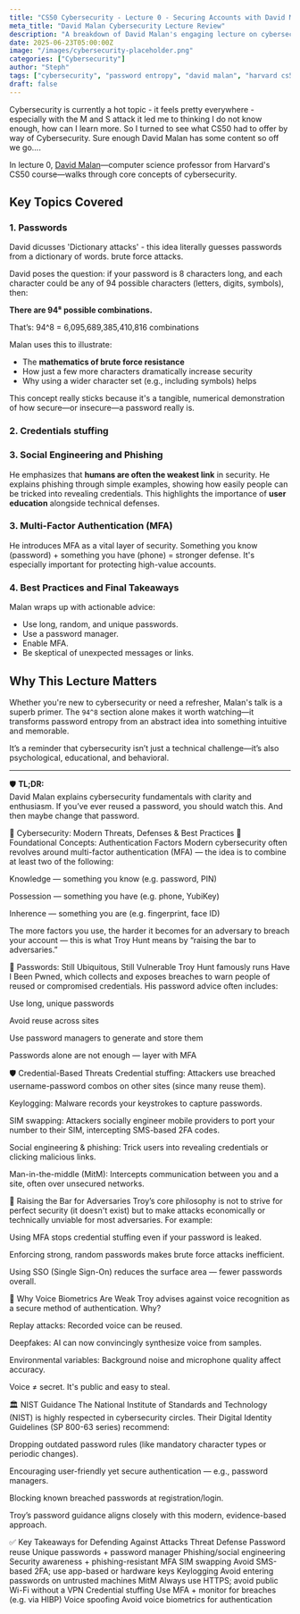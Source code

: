 ```yaml
---
title: "CS50 Cybersecurity - Lecture 0 - Securing Accounts with David Malan"
meta_title: "David Malan Cybersecurity Lecture Review"
description: "A breakdown of David Malan's engaging lecture on cybersecurity, including the significance of 94^8 in password entropy."
date: 2025-06-23T05:00:00Z
image: "/images/cybersecurity-placeholder.png"
categories: ["Cybersecurity"]
author: "Steph"
tags: ["cybersecurity", "password entropy", "david malan", "harvard cs50"]
draft: false
---
```


Cybersecurity is currently a hot topic - it feels pretty everywhere - especially with the M and S attack it led me to thinking I do not know enough, how can I learn more. So I turned to see what CS50 had to offer by way of Cybersecurity. Sure enough David Malan has some content so off we go....

In lecture 0, [David Malan](https://www.youtube.com/watch?v=kUovJpWqEMk)—computer science professor from Harvard's CS50 course—walks through core concepts of cybersecurity.

## Key Topics Covered

### 1. **Passwords**

David dicusses 'Dictionary attacks' - this idea literally guesses passwords from a dictionary of words. brute force attacks.

David poses the question: if your password is 8 characters long, and each character could be any of 94 possible characters (letters, digits, symbols), then:

**There are 94⁸ possible combinations.**

That’s: 94^8 = 6,095,689,385,410,816 combinations


Malan uses this to illustrate:
- The **mathematics of brute force resistance**
- How just a few more characters dramatically increase security
- Why using a wider character set (e.g., including symbols) helps

This concept really sticks because it's a tangible, numerical demonstration of how secure—or insecure—a password really is.

### 2. **Credentials stuffing**


### 3. **Social Engineering and Phishing**

He emphasizes that **humans are often the weakest link** in security. He explains phishing through simple examples, showing how easily people can be tricked into revealing credentials. This highlights the importance of **user education** alongside technical defenses.




### 3. **Multi-Factor Authentication (MFA)**

He introduces MFA as a vital layer of security. Something you know (password) + something you have (phone) = stronger defense. It's especially important for protecting high-value accounts.

### 4. **Best Practices and Final Takeaways**

Malan wraps up with actionable advice:
- Use long, random, and unique passwords.
- Use a password manager.
- Enable MFA.
- Be skeptical of unexpected messages or links.

## Why This Lecture Matters

Whether you're new to cybersecurity or need a refresher, Malan's talk is a superb primer. The `94^8` section alone makes it worth watching—it transforms password entropy from an abstract idea into something intuitive and memorable.

It’s a reminder that cybersecurity isn’t just a technical challenge—it’s also psychological, educational, and behavioral.

---

🛡️ **TL;DR:**  
David Malan explains cybersecurity fundamentals with clarity and enthusiasm. If you’ve ever reused a password, you should watch this. And then maybe change that password.



🔐 Cybersecurity: Modern Threats, Defenses & Best Practices
🧱 Foundational Concepts: Authentication Factors
Modern cybersecurity often revolves around multi-factor authentication (MFA) — the idea is to combine at least two of the following:

Knowledge — something you know (e.g. password, PIN)

Possession — something you have (e.g. phone, YubiKey)

Inherence — something you are (e.g. fingerprint, face ID)

The more factors you use, the harder it becomes for an adversary to breach your account — this is what Troy Hunt means by “raising the bar to adversaries.”

🚪 Passwords: Still Ubiquitous, Still Vulnerable
Troy Hunt famously runs Have I Been Pwned, which collects and exposes breaches to warn people of reused or compromised credentials. His password advice often includes:

Use long, unique passwords

Avoid reuse across sites

Use password managers to generate and store them

Passwords alone are not enough — layer with MFA

🛡️ Credential-Based Threats
Credential stuffing: Attackers use breached username-password combos on other sites (since many reuse them).

Keylogging: Malware records your keystrokes to capture passwords.

SIM swapping: Attackers socially engineer mobile providers to port your number to their SIM, intercepting SMS-based 2FA codes.

Social engineering & phishing: Trick users into revealing credentials or clicking malicious links.

Man-in-the-middle (MitM): Intercepts communication between you and a site, often over unsecured networks.

🧠 Raising the Bar for Adversaries
Troy’s core philosophy is not to strive for perfect security (it doesn't exist) but to make attacks economically or technically unviable for most adversaries. For example:

Using MFA stops credential stuffing even if your password is leaked.

Enforcing strong, random passwords makes brute force attacks inefficient.

Using SSO (Single Sign-On) reduces the surface area — fewer passwords overall.

📵 Why Voice Biometrics Are Weak
Troy advises against voice recognition as a secure method of authentication. Why?

Replay attacks: Recorded voice can be reused.

Deepfakes: AI can now convincingly synthesize voice from samples.

Environmental variables: Background noise and microphone quality affect accuracy.

Voice ≠ secret. It's public and easy to steal.

🏛️ NIST Guidance
The National Institute of Standards and Technology (NIST) is highly respected in cybersecurity circles. Their Digital Identity Guidelines (SP 800-63 series) recommend:

Dropping outdated password rules (like mandatory character types or periodic changes).

Encouraging user-friendly yet secure authentication — e.g., password managers.

Blocking known breached passwords at registration/login.

Troy’s password guidance aligns closely with this modern, evidence-based approach.

✅ Key Takeaways for Defending Against Attacks
Threat	Defense
Password reuse	Unique passwords + password manager
Phishing/social engineering	Security awareness + phishing-resistant MFA
SIM swapping	Avoid SMS-based 2FA; use app-based or hardware keys
Keylogging	Avoid entering passwords on untrusted machines
MitM	Always use HTTPS; avoid public Wi-Fi without a VPN
Credential stuffing	Use MFA + monitor for breaches (e.g. via HIBP)
Voice spoofing	Avoid voice biometrics for authentication